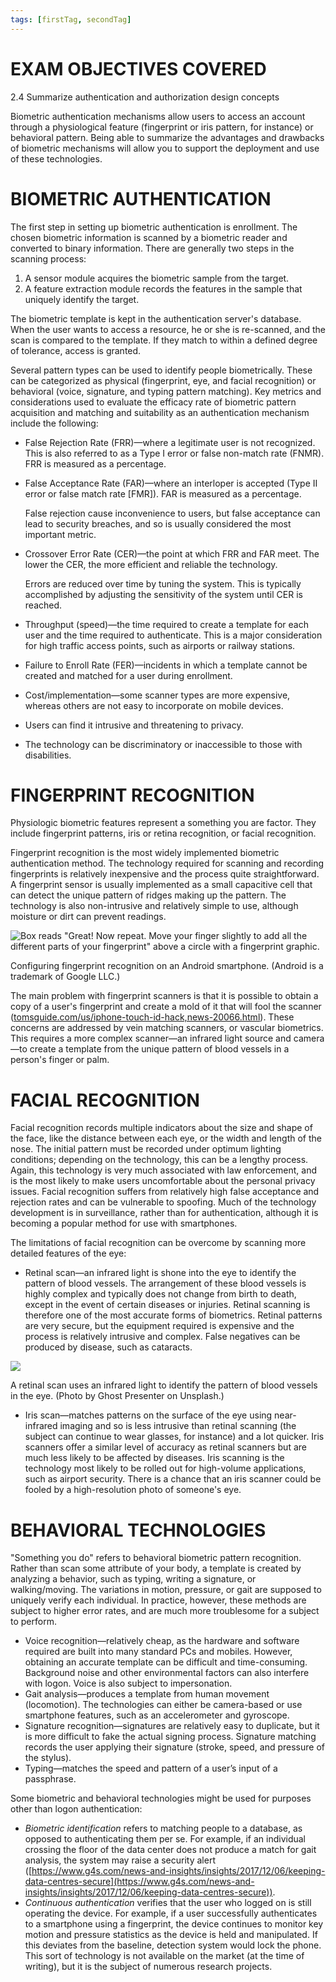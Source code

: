 ```yaml
---
tags: [firstTag, secondTag]
---
```

# EXAM OBJECTIVES COVERED

2.4 Summarize authentication and authorization design concepts

Biometric authentication mechanisms allow users to access an account through a physiological feature (fingerprint or iris pattern, for instance) or behavioral pattern. Being able to summarize the advantages and drawbacks of biometric mechanisms will allow you to support the deployment and use of these technologies.
# BIOMETRIC AUTHENTICATION 

The first step in setting up biometric authentication is enrollment. The chosen biometric information is scanned by a biometric reader and converted to binary information. There are generally two steps in the scanning process:

1.  A sensor module acquires the biometric sample from the target.
2.  A feature extraction module records the features in the sample that uniquely identify the target.

The biometric template is kept in the authentication server's database. When the user wants to access a resource, he or she is re-scanned, and the scan is compared to the template. If they match to within a defined degree of tolerance, access is granted.

Several pattern types can be used to identify people biometrically. These can be categorized as physical (fingerprint, eye, and facial recognition) or behavioral (voice, signature, and typing pattern matching). Key metrics and considerations used to evaluate the efficacy rate of biometric pattern acquisition and matching and suitability as an authentication mechanism include the following:

-   False Rejection Rate (FRR)—where a legitimate user is not recognized. This is also referred to as a Type I error or false non-match rate (FNMR). FRR is measured as a percentage.
-   False Acceptance Rate (FAR)—where an interloper is accepted (Type II error or false match rate [FMR]). FAR is measured as a percentage.  
      
    False rejection cause inconvenience to users, but false acceptance can lead to security breaches, and so is usually considered the most important metric.
-   Crossover Error Rate (CER)—the point at which FRR and FAR meet. The lower the CER, the more efficient and reliable the technology.  
      
    Errors are reduced over time by tuning the system. This is typically accomplished by adjusting the sensitivity of the system until CER is reached.
-   Throughput (speed)—the time required to create a template for each user and the time required to authenticate. This is a major consideration for high traffic access points, such as airports or railway stations.
-   Failure to Enroll Rate (FER)—incidents in which a template cannot be created and matched for a user during enrollment.
-   Cost/implementation—some scanner types are more expensive, whereas others are not easy to incorporate on mobile devices.
-   Users can find it intrusive and threatening to privacy.
-   The technology can be discriminatory or inaccessible to those with disabilities.
# FINGERPRINT RECOGNITION

Physiologic biometric features represent a something you are factor. They include fingerprint patterns, iris or retina recognition, or facial recognition. 

Fingerprint recognition is the most widely implemented biometric authentication method. The technology required for scanning and recording fingerprints is relatively inexpensive and the process quite straightforward. A fingerprint sensor is usually implemented as a small capacitive cell that can detect the unique pattern of ridges making up the pattern. The technology is also non-intrusive and relatively simple to use, although moisture or dirt can prevent readings.

![Box reads "Great! Now repeat. Move your finger slightly to add all the different parts of your fingerprint" above a circle with a fingerprint graphic.](https://s3.amazonaws.com/wmx-api-production/courses/5731/images/6815-1599771799736.png)

Configuring fingerprint recognition on an Android smartphone. (Android is a trademark of Google LLC.)

The main problem with fingerprint scanners is that it is possible to obtain a copy of a user's fingerprint and create a mold of it that will fool the scanner ([tomsguide.com/us/iphone-touch-id-hack,news-20066.html](https://www.tomsguide.com/us/iphone-touch-id-hack,news-20066.html)). These concerns are addressed by vein matching scanners, or vascular biometrics. This requires a more complex scanner—an infrared light source and camera—to create a template from the unique pattern of blood vessels in a person's finger or palm.
# FACIAL RECOGNITION

Facial recognition records multiple indicators about the size and shape of the face, like the distance between each eye, or the width and length of the nose. The initial pattern must be recorded under optimum lighting conditions; depending on the technology, this can be a lengthy process. Again, this technology is very much associated with law enforcement, and is the most likely to make users uncomfortable about the personal privacy issues. Facial recognition suffers from relatively high false acceptance and rejection rates and can be vulnerable to spoofing. Much of the technology development is in surveillance, rather than for authentication, although it is becoming a popular method for use with smartphones.

The limitations of facial recognition can be overcome by scanning more detailed features of the eye:

-   Retinal scan—an infrared light is shone into the eye to identify the pattern of blood vessels. The arrangement of these blood vessels is highly complex and typically does not change from birth to death, except in the event of certain diseases or injuries. Retinal scanning is therefore one of the most accurate forms of biometrics. Retinal patterns are very secure, but the equipment required is expensive and the process is relatively intrusive and complex. False negatives can be produced by disease, such as cataracts.

![](https://s3.amazonaws.com/wmx-api-production/courses/5731/images/8983-1599771799888.png)

A retinal scan uses an infrared light to identify the pattern of blood vessels in the eye. (Photo by Ghost Presenter on Unsplash.)

-   Iris scan—matches patterns on the surface of the eye using near-infrared imaging and so is less intrusive than retinal scanning (the subject can continue to wear glasses, for instance) and a lot quicker. Iris scanners offer a similar level of accuracy as retinal scanners but are much less likely to be affected by diseases. Iris scanning is the technology most likely to be rolled out for high-volume applications, such as airport security. There is a chance that an iris scanner could be fooled by a high-resolution photo of someone's eye.
# BEHAVIORAL TECHNOLOGIES

"Something you do" refers to behavioral biometric pattern recognition. Rather than scan some attribute of your body, a template is created by analyzing a behavior, such as typing, writing a signature, or walking/moving. The variations in motion, pressure, or gait are supposed to uniquely verify each individual. In practice, however, these methods are subject to higher error rates, and are much more troublesome for a subject to perform.

-   Voice recognition—relatively cheap, as the hardware and software required are built into many standard PCs and mobiles. However, obtaining an accurate template can be difficult and time-consuming. Background noise and other environmental factors can also interfere with logon. Voice is also subject to impersonation.
-   Gait analysis—produces a template from human movement (locomotion). The technologies can either be camera-based or use smartphone features, such as an accelerometer and gyroscope.
-   Signature recognition—signatures are relatively easy to duplicate, but it is more difficult to fake the actual signing process. Signature matching records the user applying their signature (stroke, speed, and pressure of the stylus).
-   Typing—matches the speed and pattern of a user’s input of a passphrase.

Some biometric and behavioral technologies might be used for purposes other than logon authentication:

-   _Biometric identification_ refers to matching people to a database, as opposed to authenticating them per se. For example, if an individual crossing the floor of the data center does not produce a match for gait analysis, the system may raise a security alert ([https://www.g4s.com/news-and-insights/insights/2017/12/06/keeping-data-centres-secure](https://www.g4s.com/news-and-insights/insights/2017/12/06/keeping-data-centres-secure)).
-   _Continuous authentication_ verifies that the user who logged on is still operating the device. For example, if a user successfully authenticates to a smartphone using a fingerprint, the device continues to monitor key motion and pressure statistics as the device is held and manipulated. If this deviates from the baseline, detection system would lock the phone. This sort of technology is not available on the market (at the time of writing), but it is the subject of numerous research projects.
# 
# 
# 
# 
# 
# 
# 
# 
# 
# 
# 
# 
# 
# 
# 
# 
# 
# 
# 